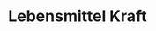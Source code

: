 ---
title: "Lebensmittel Kraft"
url: /neustadt-an-der-waldnaab/lebensmittel-kraft/
shop: Supermarkt
---